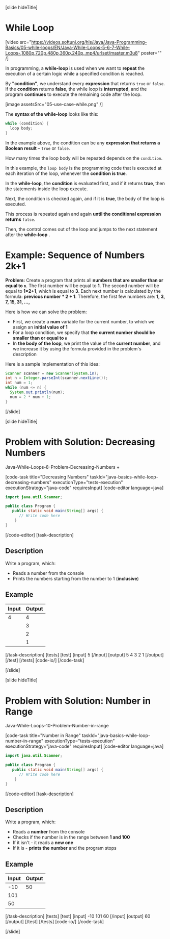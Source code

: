 [slide hideTitle]
# While Loop

[video src="https://videos.softuni.org/hls/Java/Java-Programming-Basics/05-while-loops/EN/Java-While-Loops-5-6-7-While-Loops-,1080p,720p,480p,360p,240p,.mp4/urlset/master.m3u8" poster="" /]

In programming, a **while-loop** is used when we want to **repeat** the execution of a certain logic while a specified condition is reached. 

By **"condition"**, we understand every **expression** that returns `true` or `false`. If the **condition** returns **false**, the while loop is **interrupted**, and the program **continues** to execute the remaining code after the loop. 

[image assetsSrc="05-use-case-while.png" /]

The **syntax of the while-loop** looks like this:
```java
while (condition) {
  loop body;
}
```

In the example above, the condition can be any **expression that returns a Boolean result** – `true` or `false`. 

How many times the loop body will be repeated depends on the `condition`. 

In this example, the `loop body` is the programming code that is executed at each iteration of the loop, whenever the **condition is true**.

In the **while-loop**, the **condition** is evaluated first, and if it returns **true**, then the statements inside the loop execute.  

Next, the condition is checked again, and if it is **true**, the body of the loop is executed. 

This process is repeated again and again **until the conditional expression returns** `false`. 

Then, the control comes out of the loop and jumps to the next statement after the **while-loop** .


# Example: Sequence of Numbers 2k+1
**Problem:** Create a program that prints all **numbers that are smaller than or equal to `n`**. The first number will be equal to **1**. The second number will be equal to **1*2+1**, which is equal to **3**. Each next number is calculated by the formula: **previous number * 2 + 1**.
Therefore, the first few numbers are: **1, 3, 7, 15, 31, …,** 

Here is how we can solve the problem:
- First, we create a **num** variable for the current number, to which we assign an **initial value of 1**
- For a loop condition, we specify that **the current number should be smaller than or equal to `n`**
- In **the body of the loop**, we print the value of the **current number**, and we increase it by using the formula provided in the problem's description

Here is a sample implementation of this idea:
```java live
Scanner scanner = new Scanner(System.in);
int n = Integer.parseInt(scanner.nextLine());
int num = 1;
while (num <= n) {
  System.out.println(num);
  num = 2 * num + 1;
}
```
[/slide]

[slide hideTitle]
# Problem with Solution: Decreasing Numbers

Java-While-Loops-8-Problem-Decreasing-Numbers + 

[code-task title="Decreasing Numbers" taskId="java-basics-while-loop-decreasing-numbers" executionType="tests-execution" executionStrategy="java-code" requiresInput]
[code-editor language=java]
```java
import java.util.Scanner;

public class Program {
   public static void main(String[] args) {
      // Write code here
    }
}
```
[/code-editor]
[task-description]
## Description
Write a program, which:

* Reads a number from the console
* Prints the numbers starting from the number to 1 (**inclusive**)
## Example

| **Input** | **Output** |
| ---- | ---- |
| 4 | 4 |
|| 3 |
|| 2 |
|| 1 |

[/task-description]
[tests]
[test]
[input]
5
[/input]
[output]
5
4
3
2
1
[/output]
[/test]
[/tests]
[code-io/]
[/code-task]

[/slide]


[slide hideTitle]
# Problem with Solution: Number in Range

Java-While-Loops-10-Problem-Number-in-range

[code-task title="Number in Range" taskId="java-basics-while-loop-number-in-range" executionType="tests-execution" executionStrategy="java-code" requiresInput]
[code-editor language=java]
```java
import java.util.Scanner;

public class Program {
   public static void main(String[] args) {
      // Write code here
    }
}
```
[/code-editor]
[task-description]
## Description
Write a program, which:

* Reads a **number** from the console
* Checks if the number is in the range between **1 and 100**
* If it isn't - it reads a **new one**
* If it is - **prints the number** and the program stops

## Example

| **Input** | **Output** |
| ---- | ---- |
| -10 | 50 |
| 101 |
| 50 |

[/task-description]
[tests]
[test]
[input]
-10
101
60
[/input]
[output]
60
[/output]
[/test]
[/tests]
[code-io/]
[/code-task]

[/slide]

